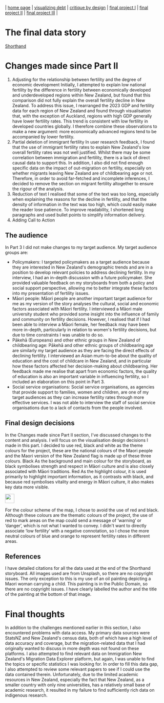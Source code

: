| [home page](https://francesxliu.github.io/DataVizPorfolio/) | [visualizing debt](visualizing-government-debt) | [critique by design](critique-by-design) | [final project I](final-project-part-one) | [final project II](final-project-part-two) | [final project III](final-project-part-three) |

# The final data story
[Shorthand](https://carnegiemellon.shorthandstories.com/fertility-solutions-for-new-zealand/index.html)

# Changes made since Part II

1. Adjusting for the relationship between fertility and the degree of economic development
Initially, I attempted to explain low national fertility by the difference in fertility between economically developed and underdeveloped regions within New Zealand, but found that this comparison did not fully explain the overall fertility decline in New Zealand. To address this issue, I rearranged the 2023 GDP and fertility data for each region of New Zealand and found through visualisation that, with the exception of Auckland, regions with high GDP generally have lower fertility rates. This trend is consistent with low fertility in developed countries globally. I therefore combine these observations to make a new argument: more economically advanced regions tend to be accompanied by lower fertility. 
2. Partial deletion of immigrant fertility
In user research feedback, I found that the use of immigrant fertility rates to explain New Zealand's low overall fertility rates was not well justified. Whilst there may be some correlation between immigration and fertility, there is a lack of direct causal data to support this. In addition, I also did not find enough specific data on the impact of out-migration on fertility, especially on whether migrants leaving New Zealand are of childbearing age or not. Therefore, in order to avoid far-fetched and incomplete inferences, I decided to remove the section on migrant fertility altogether to ensure the rigour of the analysis.
3. Reduction of text
I realised that some of the text was too long, especially when explaining the reasons for the decline in fertility, and that the density of information in the text was too high, which could easily make the reader lose patience. To improve readability, I shortened long paragraphs and used bullet points to simplify information delivery. 
4. Adding Call to Action

## The audience
In Part 3 I did not make changes to my target audience. My target audience groups are:
- Policymakers: I targeted policymakers as a target audience because they are interested in New Zealand's demographic trends and are in a position to develop relevant policies to address declining fertility. In my interview, I had an in-depth discussion with a future policymaker. She provided valuable feedback on my storyboards from both a policy and social support perspective, allowing me to better integrate these factors into my presentation of fertility issues.
- Māori people: Māori people are another important target audience for me as my version of the story analyses the cultural, social and economic factors associated with Māori fertility. I interviewed a Māori male university student who provided some insight into the influence of family and community on fertility decisions. However, I realised that if I had been able to interview a Māori female, her feedback may have been more in-depth, particularly in relation to women's fertility decisions, but due to time constraints I was unable to do so.
- Pākehā (Europeans) and other ethnic groups in New Zealand of childbearing age: Pākehā and other ethnic groups of childbearing age are similarly my target audience as they are facing the direct effects of declining fertility. I interviewed an Asian mum-to-be about the quality of education and the cost of childcare in New Zealand, and in particular how these factors affected her decision-making about childbearing. Her feedback made me realise that apart from economic factors, the quality of education is also an important variable in influencing fertility, so I included an elaboration on this point in Part 3.
- Social service organisations: Social service organisations, as agencies that provide support to families, women and children, are one of my target audiences as they can increase fertility rates through more effective services. I was not able to interview the staff of social service organisations due to a lack of contacts from the people involved.

## Final design decisions
In the Changes made since Part II section, I've discussed changes to the content and analysis. I will focus on the visualisation design decisions I made in this part.
I decided to use red, black and white as the theme colours for the project, these are the national colours of the Maori people and the Maori version of the New Zealand flag is made up of these three colours. Black As the background and main colour for the storyboard, as black symbolises strength and respect in Māori culture and is also closely associated with Māori traditions. Red As the highlight colour, it is used primarily to highlight important information, as it contrasts with black, and because red symbolises vitality and energy in Māori culture, it also makes key data more visible.

<img src="https://github.com/user-attachments/assets/319a3e1b-83df-4ca9-9103-e53a00cfd81f" height=30vh />

For the colour scheme of the map, I chose to avoid the use of red and black. Although these colours are the thematic colours of the project, the use of red to mark areas on the map could send a message of ‘warning’ or ‘danger’, which is not what I wanted to convey. I didn't want to directly associate ‘low fertility’ with a negative connotation, so I chose the more neutral colours of blue and orange to represent fertility rates in different areas.

## References
I have detailed citations for all the data used at the end of the Shorthand storyboard. All images used are from Unsplash, so there are no copyright issues. The only exception to this is my use of an oil painting depicting a Maori woman carrying a child. This painting is in the Public Domain, so there are no copyright issues. I have clearly labelled the author and the title of the painting at the bottom of that image.


# Final thoughts
In addition to the challenges mentioned earlier in this section, I also encountered problems with data access. My primary data sources were StatsNZ and New Zealand's census data, both of which have a high level of data accuracy and coverage, but the migration-related data that I had originally wanted to discuss in more depth was not found on these platforms. I also attempted to find relevant data on Immigration New Zealand's Migration Data Explorer platform, but again, I was unable to find the topics or specific statistics I was looking for.
In order to fill this data gap, I also attempted to review some relevant papers to see if I could use the data contained therein. Unfortunately, due to the limited academic resources in New Zealand, especially the fact that New Zealand, as a smaller country with only nine universities, has a relatively small base of academic research, it resulted in my failure to find sufficiently rich data on indigenous research.

